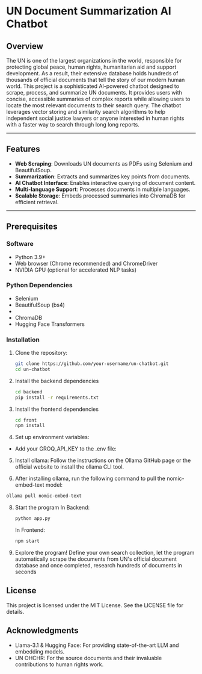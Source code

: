 # UN Document Summarization AI Chatbot

## Overview

The UN is one of the largest organizations in the world, responsible for protecting global peace, human rights, humanitarian aid and support development. 
As a result, their extensive database holds hundreds of thousands of official documents that tell the story of our modern human world.
This project is a sophisticated AI-powered chatbot designed to scrape, process, and summarize UN documents. It provides users with concise, accessible summaries of complex reports while allowing users to locate the most relevant documents to their search query. 
The chatbot leverages vector storing and similarity search algorithms to help independent social justice lawyers or anyone interested in human rights with a faster way to search through long long reports.

---

## Features

- **Web Scraping**: Downloads UN documents as PDFs using Selenium and BeautifulSoup.
- **Summarization**: Extracts and summarizes key points from documents.
- **AI Chatbot Interface**: Enables interactive querying of document content.
- **Multi-language Support**: Processes documents in multiple languages.
- **Scalable Storage**: Embeds processed summaries into ChromaDB for efficient retrieval.

---

## Prerequisites

### Software
- Python 3.9+
- Web browser (Chrome recommended) and ChromeDriver
- NVIDIA GPU (optional for accelerated NLP tasks)

### Python Dependencies
- Selenium
- BeautifulSoup (bs4)
- 
- ChromaDB
- Hugging Face Transformers

### Installation
1. Clone the repository:
   ```bash
   git clone https://github.com/your-username/un-chatbot.git
   cd un-chatbot
   ```
2. Install the backend dependencies
   ```bash
   cd backend
   pip install -r requirements.txt
   ```
3. Install the frontend dependencies
   ```bash
   cd front
   npm install
   ```
4. Set up environment variables:
- Add your GROQ_API_KEY to the .env file:

5. Install ollama:
Follow the instructions on the Ollama GitHub page or the official website to install the ollama CLI tool.

7. After installing ollama, run the following command to pull the nomic-embed-text model:
```bash
ollama pull nomic-embed-text
```
8. Start the program
   In Backend:
   ```bash
   python app.py
   ```
   In Frontend:
   ```bash
   npm start
   ```
9. Explore the program! Define your own search collection, let the program automatically scrape the documents from UN's official document database and once completed, research hundreds of documents in seconds

## License
This project is licensed under the MIT License. See the LICENSE file for details.

## Acknowledgments
- Llama-3.1 & Hugging Face: For providing state-of-the-art LLM and embedding models.
- UN OHCHR: For the source documents and their invaluable contributions to human rights work.
